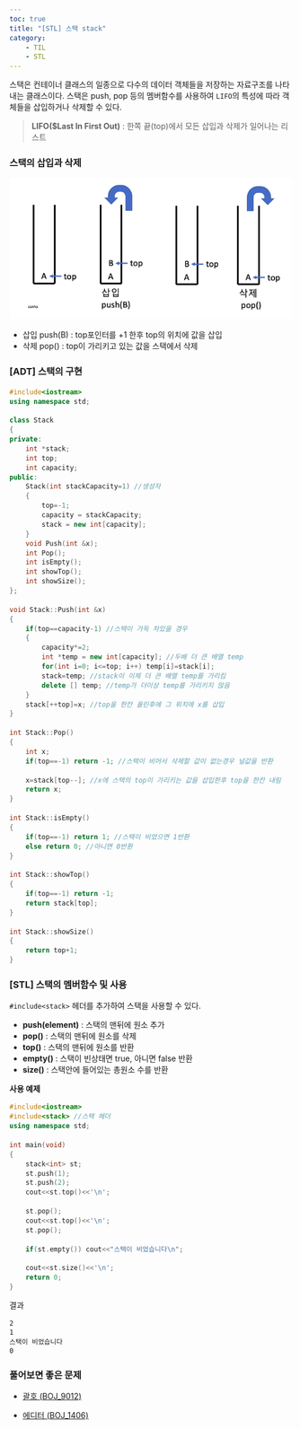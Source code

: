 ```yaml
---
toc: true
title: "[STL] 스택 stack"
category: 
    - TIL
    - STL
---
```

스택은 컨테이너 클래스의 일종으로 다수의 데이터 객체들을 저장하는 자료구조를 나타내는 클래스이다. 스택은 push, pop 등의 멤버함수를 사용하여 ```LIFO```의 특성에 따라 객체들을 삽입하거나 삭제할 수 있다.

> __LIFO($Last In First Out)__ : 한쪽 끝(top)에서 모든 삽입과 삭제가 일어나는 리스트

### 스택의 삽입과 삭제
![stack_push_pop img](/assets/images/stack_push_pop.png "스택의 삽입과 삭제 과정")
- 삽입 push$($B) : top포인터를 +1 한후 top의 위치에 값을 삽입
- 삭제 pop$($) : top이 가리키고 있는 값을 스택에서 삭제

### [ADT] 스택의 구현

```cpp
#include<iostream>
using namespace std;

class Stack
{
private:
    int *stack;
    int top;
    int capacity;
public:
    Stack(int stackCapacity=1) //생성자
    {
        top=-1; 
        capacity = stackCapacity;
        stack = new int[capacity];
    }
    void Push(int &x);
    int Pop();
    int isEmpty();
    int showTop();
    int showSize();
};

void Stack::Push(int &x)
{
    if(top==capacity-1) //스택이 가득 차있을 경우
    {
        capacity*=2;
        int *temp = new int[capacity]; //두배 더 큰 배열 temp
        for(int i=0; i<=top; i++) temp[i]=stack[i]; 
        stack=temp; //stack이 이제 더 큰 배열 temp를 가리킴
        delete [] temp; //temp가 더이상 temp를 가리키지 않음
    }
    stack[++top]=x; //top을 한칸 올린후에 그 위치에 x를 삽입
}

int Stack::Pop()
{
    int x;
    if(top==-1) return -1; //스택이 비어서 삭제할 값이 없는경우 널값을 반환

    x=stack[top--]; //x에 스택의 top이 가리키는 값을 삽입한후 top을 한칸 내림
    return x;
}

int Stack::isEmpty()
{
    if(top==-1) return 1; //스택이 비었으면 1반환
    else return 0; //아니면 0반환 
}

int Stack::showTop()
{
    if(top==-1) return -1;
    return stack[top];
}

int Stack::showSize()
{
    return top+1;
}

```
### [STL] 스택의 멤버함수 및 사용

```#include<stack>``` 헤더를 추가하여 스택을 사용할 수 있다.

- **push$($element)** : 스택의 맨뒤에 원소 추가
- **pop$($)** : 스택의 맨뒤에 원소를 삭제
- **top$($)** : 스택의 맨뒤에 원소를 반환
- **empty$($)** : 스택이 빈상태면 true, 아니면 false 반환
- **size$($)** : 스택안에 들어있는 총원소 수를 반환

**사용 예제**

```cpp
#include<iostream>
#include<stack> //스택 헤더
using namespace std;

int main(void)
{
    stack<int> st;
    st.push(1);
    st.push(2);
    cout<<st.top()<<'\n';

    st.pop();
    cout<<st.top()<<'\n';
    st.pop();

    if(st.empty()) cout<<"스택이 비었습니다\n";

    cout<<st.size()<<'\n';
    return 0;
}

```

결과

```
2
1
스택이 비었습니다
0
```

### 풀어보면 좋은 문제
- [괄호 $($BOJ_9012)](https://www.acmicpc.net/problem/9012)

- [에디터 $($BOJ_1406)](https://www.acmicpc.net/problem/1406)